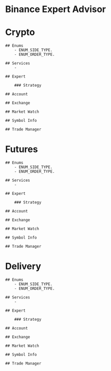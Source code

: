 # Binance Expert Advisor

# Crypto
    ## Enums
        - ENUM_SIDE_TYPE.
        - ENUM_ORDER_TYPE.

    ## Services
        - 

    ## Expert

        ### Strategy

    ## Account 

    ## Exchange

    ## Market Watch

    ## Symbol Info

    ## Trade Manager

# Futures
    ## Enums
        - ENUM_SIDE_TYPE.
        - ENUM_ORDER_TYPE.

    ## Services
        - 

    ## Expert

        ### Strategy

    ## Account 

    ## Exchange

    ## Market Watch

    ## Symbol Info

    ## Trade Manager

# Delivery
    ## Enums
        - ENUM_SIDE_TYPE.
        - ENUM_ORDER_TYPE.

    ## Services
        - 

    ## Expert

        ### Strategy

    ## Account 

    ## Exchange

    ## Market Watch

    ## Symbol Info

    ## Trade Manager
